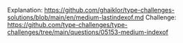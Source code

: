 Explanation: https://github.com/ghaiklor/type-challenges-solutions/blob/main/en/medium-lastindexof.md
Challenge: https://github.com/type-challenges/type-challenges/tree/main/questions/05153-medium-indexof
